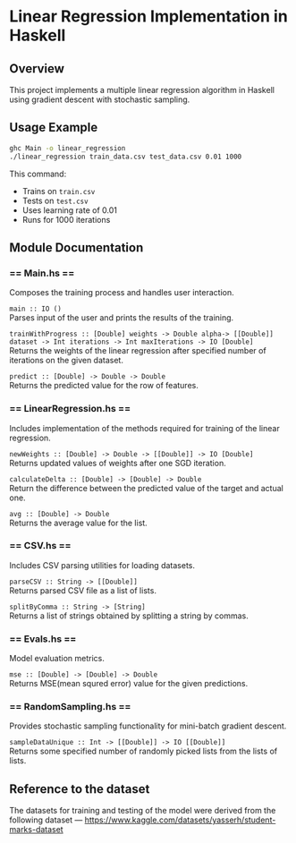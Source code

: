 # Linear Regression Implementation in Haskell

## Overview

This project implements a multiple linear regression algorithm in Haskell using gradient descent with stochastic sampling. 

## Usage Example

```bash
ghc Main -o linear_regression
./linear_regression train_data.csv test_data.csv 0.01 1000
```

This command:
- Trains on `train.csv`
- Tests on `test.csv`
- Uses learning rate of 0.01
- Runs for 1000 iterations

## Module Documentation

### == Main.hs ==

Composes the training process and handles user interaction.

`main :: IO ()`  
Parses input of the user and prints the results of the training.

`trainWithProgress :: [Double] weights -> Double alpha-> [[Double]] dataset -> Int iterations -> Int maxIterations -> IO [Double]`  
Returns the weights of the linear regression after specified number of iterations on the given dataset.

`predict :: [Double] -> Double -> Double`  
Returns the predicted value for the row of features.


### == LinearRegression.hs ==

Includes implementation of the methods required for training of the linear regression.

`newWeights :: [Double] -> Double -> [[Double]] -> IO [Double]`   
Returns updated values of weights after one SGD iteration.

`calculateDelta :: [Double] -> [Double] -> Double`   
Return the difference between the predicted value of the target and actual one.

`avg :: [Double] -> Double`  
Returns the average value for the list.

### == CSV.hs ==

Includes CSV parsing utilities for loading datasets.

`parseCSV :: String -> [[Double]]`  
Returns parsed CSV file as a list of lists. 

`splitByComma :: String -> [String]`   
Returns a list of strings obtained by splitting a string by commas.

### == Evals.hs ==

Model evaluation metrics.

`mse :: [Double] -> [Double] -> Double`   
Returns MSE(mean squred error) value for the given predictions.


### == RandomSampling.hs ==

Provides stochastic sampling functionality for mini-batch gradient descent.

`sampleDataUnique :: Int -> [[Double]] -> IO [[Double]]`   
Returns some specified number of randomly picked lists from the lists of lists. 

## Reference to the dataset

The datasets for training and testing of the model were derived from the following dataset — https://www.kaggle.com/datasets/yasserh/student-marks-dataset
